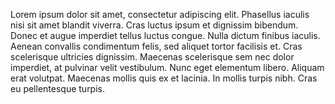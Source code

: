 Lorem ipsum dolor sit amet, consectetur adipiscing elit. Phasellus iaculis nisi sit amet blandit viverra.
Cras luctus ipsum et dignissim bibendum. Donec et augue imperdiet tellus luctus congue.
Nulla dictum finibus iaculis. Aenean convallis condimentum felis, sed aliquet tortor facilisis et.
Cras scelerisque ultricies dignissim. Maecenas scelerisque sem nec dolor imperdiet,
at pulvinar velit vestibulum. Nunc eget elementum libero.
Aliquam erat volutpat. Maecenas mollis quis ex et lacinia. 
In mollis turpis nibh. Cras eu pellentesque turpis. 